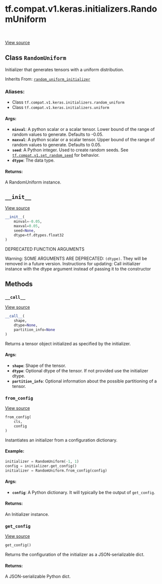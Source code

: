 <div itemscope itemtype="http://developers.google.com/ReferenceObject">
<meta itemprop="name" content="tf.compat.v1.keras.initializers.RandomUniform" />
<meta itemprop="path" content="Stable" />
<meta itemprop="property" content="__call__"/>
<meta itemprop="property" content="__init__"/>
<meta itemprop="property" content="from_config"/>
<meta itemprop="property" content="get_config"/>
</div>

# tf.compat.v1.keras.initializers.RandomUniform

<!-- Insert buttons -->

<table class="tfo-notebook-buttons tfo-api" align="left">
</table>

<a target="_blank" href="/code/stable/tensorflow/python/keras/initializers.py">View source</a>



## Class `RandomUniform`

<!-- Start diff -->
Initializer that generates tensors with a uniform distribution.

Inherits From: [`random_uniform_initializer`](../../../../../tf/compat/v1/random_uniform_initializer.md)

### Aliases:

* Class `tf.compat.v1.keras.initializers.random_uniform`
* Class `tf.compat.v1.keras.initializers.uniform`


<!-- Placeholder for "Used in" -->


#### Args:


* <b>`minval`</b>: A python scalar or a scalar tensor. Lower bound of the range of
  random values to generate. Defaults to -0.05.
* <b>`maxval`</b>: A python scalar or a scalar tensor. Upper bound of the range of
  random values to generate. Defaults to 0.05.
* <b>`seed`</b>: A Python integer. Used to create random seeds. See
  <a href="../../../../../tf/compat/v1/set_random_seed.md"><code>tf.compat.v1.set_random_seed</code></a> for behavior.
* <b>`dtype`</b>: The data type.


#### Returns:

A RandomUniform instance.


<h2 id="__init__"><code>__init__</code></h2>

<a target="_blank" href="/code/stable/tensorflow/python/keras/initializers.py">View source</a>

``` python
__init__(
    minval=-0.05,
    maxval=0.05,
    seed=None,
    dtype=tf.dtypes.float32
)
```

DEPRECATED FUNCTION ARGUMENTS

Warning: SOME ARGUMENTS ARE DEPRECATED: `(dtype)`. They will be removed in a future version.
Instructions for updating:
Call initializer instance with the dtype argument instead of passing it to the constructor



## Methods

<h3 id="__call__"><code>__call__</code></h3>

<a target="_blank" href="/code/stable/tensorflow/python/ops/init_ops.py">View source</a>

``` python
__call__(
    shape,
    dtype=None,
    partition_info=None
)
```

Returns a tensor object initialized as specified by the initializer.


#### Args:


* <b>`shape`</b>: Shape of the tensor.
* <b>`dtype`</b>: Optional dtype of the tensor. If not provided use the initializer
  dtype.
* <b>`partition_info`</b>: Optional information about the possible partitioning of a
  tensor.

<h3 id="from_config"><code>from_config</code></h3>

<a target="_blank" href="/code/stable/tensorflow/python/ops/init_ops.py">View source</a>

``` python
from_config(
    cls,
    config
)
```

Instantiates an initializer from a configuration dictionary.


#### Example:



```python
initializer = RandomUniform(-1, 1)
config = initializer.get_config()
initializer = RandomUniform.from_config(config)
```

#### Args:


* <b>`config`</b>: A Python dictionary. It will typically be the output of
  `get_config`.


#### Returns:

An Initializer instance.


<h3 id="get_config"><code>get_config</code></h3>

<a target="_blank" href="/code/stable/tensorflow/python/ops/init_ops.py">View source</a>

``` python
get_config()
```

Returns the configuration of the initializer as a JSON-serializable dict.


#### Returns:

A JSON-serializable Python dict.




